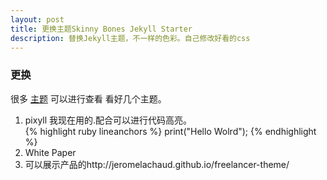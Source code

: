 ```yaml
---
layout: post
title: 更换主题Skinny Bones Jekyll Starter
description: 替换Jekyll主题，不一样的色彩。自己修改好看的css
---
```

### 更换
很多 [主题](https://github.com/jekyll/jekyll/wiki/themes) 可以进行查看
看好几个主题。

1. pixyll 我现在用的.配合可以进行代码高亮。      
{% highlight ruby lineanchors %}
print("Hello Wolrd");
{% endhighlight %}
2. White Paper
3. 可以展示产品的http://jeromelachaud.github.io/freelancer-theme/



